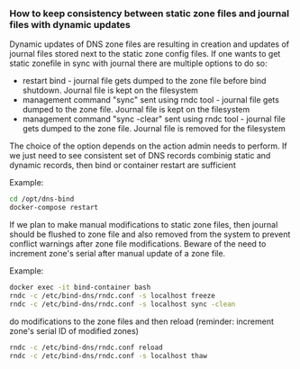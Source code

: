 ### How to keep consistency between static zone files and journal files with dynamic updates

Dynamic updates of DNS zone files are resulting in creation and updates of journal files stored next to the static zone config files. If one wants to get static zonefile in sync with journal there are multiple options to do so:
- restart bind - journal file gets dumped to the zone file before bind shutdown. Journal file is kept on the filesystem
- management command "sync" sent using rndc tool - journal file gets dumped to the zone file. Journal file is kept on the filesystem
- management command "sync -clear" sent using rndc tool - journal file gets dumped to the zone file. Journal file is removed for the filesystem

The choice of the option depends on the action admin needs to perform.
If we just need to see consistent set of DNS records combinig static and dynamic records, then bind or container restart are sufficient

Example:
```bash
cd /opt/dns-bind
docker-compose restart
```


If we plan to make manual modifications to static zone files, then journal should be flushed to zone file and also removed from the system to prevent conflict warnings after zone file modifications. Beware of the need to increment zone's serial after manual update of a zone file.

Example:
```bash
docker exec -it bind-container bash
rndc -c /etc/bind-dns/rndc.conf -s localhost freeze                     # stop dynamic updates
rndc -c /etc/bind-dns/rndc.conf -s localhost sync -clean                # flush journals to zone files and delete journal files
```
do modifications to the zone files and then reload (reminder: increment zone's serial ID of modified zones)
```bash
rndc -c /etc/bind-dns/rndc.conf reload                                 # reload zone config
rndc -c /etc/bind-dns/rndc.conf -s localhost thaw                      # restart dynamic updates
```
